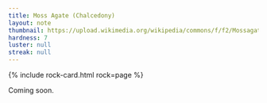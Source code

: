 ```yaml
---
title: Moss Agate (Chalcedony)
layout: note
thumbnail: https://upload.wikimedia.org/wikipedia/commons/f/f2/Mossagate.pebble.750pix.jpg
hardness: 7
luster: null
streak: null
---
```

{% include rock-card.html rock=page %}

Coming soon.
